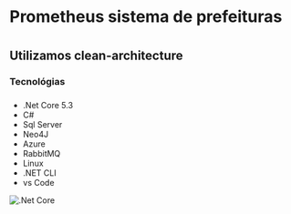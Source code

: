 # Prometheus sistema de prefeituras <h1>   
## Utilizamos **clean-architecture**
### Tecnológias <h3>
* .Net Core 5.3
* C#
* Sql Server
* Neo4J
* Azure 
* RabbitMQ
* Linux
* .NET CLI
* vs Code

![.Net Core](https://pt.m.wikipedia.org/wiki/Ficheiro:.NET_Core_Logo.svg)